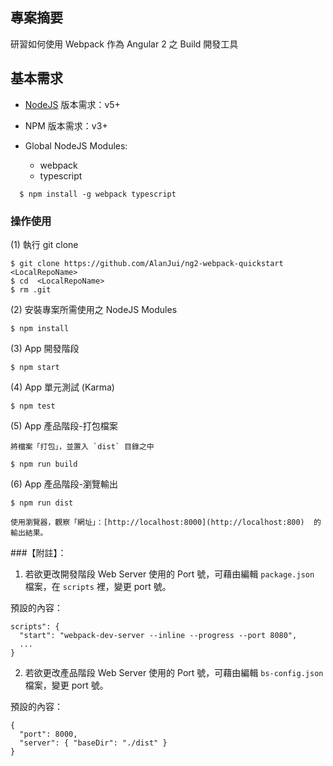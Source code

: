## 專案摘要
研習如何使用 Webpack 作為 Angular 2 之 Build 開發工具

## 基本需求

 - [NodeJS](https://nodejs.org/) 版本需求：v5+
 
 - NPM 版本需求：v3+
 
 - Global NodeJS Modules:
 
    * webpack
    * typescript
 
```
  $ npm install -g webpack typescript 
```
  

### 操作使用

 (1) 執行 git clone
 
  ```
  $ git clone https://github.com/AlanJui/ng2-webpack-quickstart <LocalRepoName>
  $ cd  <LocalRepoName>
  $ rm .git
  ```
 
 (2) 安裝專案所需使用之 NodeJS Modules
  
  ```
  $ npm install
  ``` 
 
 (3) App 開發階段
 
  ```
  $ npm start
  ``` 
 
 (4) App 單元測試 (Karma)
  
  ```
  $ npm test
  ```

 (5) App 產品階段-打包檔案
    
    將檔案「打包」，並置入 `dist` 目錄之中
  
  ```
  $ npm run build
  ```

 (6) App 產品階段-瀏覽輸出
 
  ```
  $ npm run dist
  ```
    使用瀏覽器，觀察「網址」：[http://localhost:8000](http://localhost:800)  的輸出結果。



###【附註】：
  
1. 若欲更改開發階段 Web Server 使用的 Port 號，可藉由編輯 `package.json` 檔案，在 `scripts` 裡，變更 port 號。
  
預設的內容：
  
```
scripts": {
  "start": "webpack-dev-server --inline --progress --port 8080",
  ...
}    
```   

2. 若欲更改產品階段 Web Server 使用的 Port 號，可藉由編輯 `bs-config.json` 檔案，變更 port 號。
  
預設的內容：
  
```
{
  "port": 8000,
  "server": { "baseDir": "./dist" }
}   
```  
